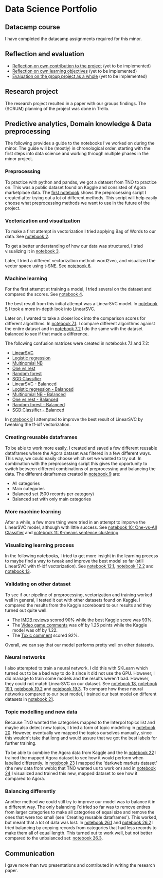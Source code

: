 # Data Science Portfolio

## Datacamp course
I have completed the datacamp assignments required for this minor.

## Reflection and evaluation
- [Reflection on own contribution to the project](./) (yet to be implemented)
- [Reflection on own learning objectives](./) (yet to be implemented)
- [Evaluation on the group project as a whole](./) (yet to be implemented)

## Research project
The research project resulted in a paper with our groups findings. The (SCRUM) planning of the project was done in Trello.

## Predictive analytics, Domain knowledge & Data preprocessing

The following provides a guide to the notebooks I've worked on during the minor. The guide will be (mostly) in chronological order, starting with the first steps into data science and working through multiple phases in the minor project.

### Preprocessing

To practice with python and pandas, we got a dataset from TNO to practice on. This was a public dataset found on Kaggle and consisted of Agora marketplace data. The [first notebook](./Notebooks/Dennis_van_Oosten_1_Preprocessing.ipynb) shows the preprocessing script I created after trying out a lot of different methods. This script will help easily choose what preprocessing methods we want to use in the future of the project.

### Vectorization and visualization

To make a first attempt in vectorization I tried applying Bag of Words to our data. See [notebook 2](./Notebooks/Dennis_van_Oosten_2_Bag_of_Words.ipynb).

To get a better understanding of how our data was structured, I tried visualizing it in [notebook 3](./Notebooks/Dennis_van_Oosten_3_Data_Visualization.ipynb).

Later, I tried a different vectorization method: word2vec, and visualized the vector space using t-SNE. See [notebook 6](./Notebooks/Dennis_van_Oosten_6_Word2Vec_&_t-SNE.ipynb).

### Machine learning

For the first attempt at training a model, I tried several on the dataset and compared the scores. See [notebook 4](./Notebooks/Dennis_van_Oosten_4_Training_multiple_models.ipynb).

The best result from this initial attempt was a LinearSVC model. In [notebook 5](./Notebooks/Dennis_van_Oosten_5_LinearSVC.ipynb) I took a more in-depth look into LinearSVC.

Later on, I wanted to take a closer look into the comparison scores for different algorithms. In [notebook 7.1](./Notebooks/Dennis_van_Oosten_7.1_ML_Comparisons.ipynb). I compare different algorithms against the entire dataset and in [notebook 7.2](./Notebooks/Dennis_van_Oosten_7.2_ML_Comparisons.ipynb) I do the same with the dataset balanced to see if that made a difference.

The following confusion matrices were created in notebooks 7.1 and 7.2:
- [LinearSVC](./Images/Confusion%20Matrix%20-%20Linear%20SVC.png)
- [Logistic regression](./Images/Confusion%20Matrix%20-%20Logistic%20Regression.png)
- [Multinomial NB](./Images/Confusion%20Matrix%20-%20Multinomial%20Naive%20Bais.png)
- [One vs rest](./Images/Confusion%20Matrix%20-%20One%20Vs%20Rest.png)
- [Random forest](./Images/Confusion%20Matrix%20-%20Random%20Forest%20Classifier.png)
- [SGD Classifier](./Images/Confusion%20Matrix%20-%20SGD%20Classifier.png)
- [LinearSVC - Balanced](./Images/Confusion%20Matrix%20Balanced%20-%20Linear%20SVC.png)
- [Logistic regression - Balanced](./Images/Confusion%20Matrix%20Balanced%20-%20Logistic%20Regression.png)
- [Multinomial NB - Balanced](./Images/Confusion%20Matrix%20Balanced%20-%20Multinomial%20Naive%20Bais.png)
- [One vs rest - Balanced](./Images/Confusion%20Matrix%20Balanced%20-%20One%20Vs%20Rest.png)
- [Random forest - Balanced](./Images/Confusion%20Matrix%20Balanced%20-%20Random%20Forest%20Classifier.png)
- [SGD Classifier - Balanced](./Images/Confusion%20Matrix%20Balanced%20-%20SGD%20Classifier.png)

In [notebook 8](./Notebooks/Dennis_van_Oosten_7.1_ML_Comparisons.ipynb) I attempted to improve the best result of LinearSVC by tweaking the tf-idf vectorization.

### Creating reusable dataframes

To be able to work more easily, I created and saved a few different reusable dataframes where the Agora dataset was filtered in a few different ways. This way, we could easily choose which set we wanted to try out. In combination with the preprocessing script this gives the opportunity to switch between different combinations of preprocessing and balancing the data. The different dataframes created in [notebook 9](./Notebooks/Dennis_van_Oosten_9_Creating_Reusable_DataFrames.ipynb) are:
- All categories
- Main categories
- Balanced set (500 records per category)
- Balanced set with only main categories

### More machine learning

After a while, a few more thing were tried in an attempt to imporve the LinearSVC model, although with little success. See [notebook 10: One-vs-All Classifier](./Notebooks/Dennis_van_Oosten_10_One_vs_All_Classifier.ipynb) and [notebook 11: K-means sentence clustering](./Notebooks/Dennis_van_Oosten_11_K-Means_Sentence_Clustering.ipynb).

### Visualizing learning process

In the following notebooks, I tried to get more insight in the learning process to maybe find a way to tweak and improve the best model so far (still LinearSVC with tf-idf vectorization). See [notebook 12.1](./Notebooks/Dennis_van_Oosten_12.1_Learning_Curves.ipynb), [notebook 12.2](./Notebooks/Dennis_van_Oosten_12.2_Learning_Curves.ipynb) and [notebook 13](./Notebooks/Dennis_van_Oosten_13_Validation_Curves.ipynb).

### Validating on other dataset

To see if our pipeline of preprocessing, vectorization and training worked well in general, I tested it out with other datasets found on Kaggle. I compared the results from the Kaggle scoreboard to our results and they turned out quite well.
- The [IMDB reviews](./Notebooks/Dennis_van_Oosten_15_IMDB_Reviews.ipynb) scored 90% while the best Kaggle score was 93%.
- The [Video game comments](./Notebooks/Dennis_van_Oosten_16_Video_Game_Comments.ipynb) was off by 1.25 points while the Kaggle model was off by 1.22.
- The [Toxic comment](./Notebooks/Dennis_van_Oosten_17_Toxic_Comment.ipynb) scored 92%.

Overall, we can say that our model performs pretty well on other datasets.

### Neural networks

I also attempted to train a neural network. I did this with SKLearn which turned out to be a bad way to do it since it did not use the GPU. However, I did manage to train some models and the results weren't bad. However, they could not match LinearSVC on our dataset. See [notebook 18](./Notebooks/Dennis_van_Oosten_18_CNN.ipynb), [notebook 19.1](./Notebooks/Dennis_van_Oosten_19.1_MLP.ipynb), [notebook 19.2](./Notebooks/Dennis_van_Oosten_19.2_MLP.ipynb) and [notebook 19.3](./Notebooks/Dennis_van_Oosten_19.3_MLP.ipynb).
To compare how these neural networks compared to our best model, I trained our best model on different datasets in [notebook 21](./Notebooks/Dennis_van_Oosten_21_Comparing_Best_Results.ipynb).

### Topic modelling and new data

Because TNO wanted the categories mapped to the Interpol topics list and maybe also detect new topics, I tried a form of topic modelling in [notebook 20](./Notebooks/Dennis_van_Oosten_20_Extracting_Topics.ipynb). However, eventually we mapped the topics ourselves manually, since this wouldn't take that long and would assure that we got the best labels for further training.

To be able to combine the Agora data from Kaggle and the In [notebook 22](./Notebooks/Dennis_van_Oosten_22_Mapped_Dataset.ipynb) I trained the mapped Agora dataset to see how it would perform when labelled differently. In [notebook 23](./Notebooks/Dennis_van_Oosten_23_Mapping.ipynb) I mapped the 'darkweb markets dataset' (the new data from webIq that TNO wanted us to work on) and in [notebook 24](./Notebooks/Dennis_van_Oosten_24_New_Dataset.ipynb) I visualized and trained this new, mapped dataset to see how it compared to Agora.

### Balancing differently

Another method we could still try to improve our model was to balance it in a different way. The only balancing I'd tried so far was to remove entires from larger categories to make all categories of equal size and remove the ones that were too small (see 'Creating reusable dataframes'). This worked, but meant that a lot of data was lost. In [notebook 26.1](./Notebooks/Dennis_van_Oosten_26.1_Sample_Balancing_TFIDF.ipynb) and [notebook 26.2](./Notebooks/Dennis_van_Oosten_26.2_Sample_Balancing_W2V.ipynb) I tried balancing by copying records from categories that had less records to make them all of equal length. This turned out to work well, but not better compared to the unbalanced set: [notebook 26.3](./Notebooks/Dennis_van_Oosten_26.3_Main_Categories_W2V.ipynb). 

## Communication
I gave more than two presentations and contributed in writing the research paper.
